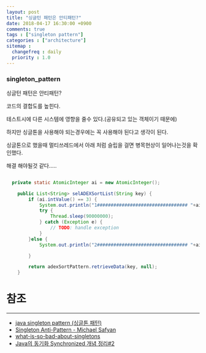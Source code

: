 ```yaml
---
layout: post
title: "싱글턴 패턴은 안티패턴?"
date: 2018-04-17 16:30:00 +0900
comments: true
tags : ["singleton pattern"]
categories : ["architecture"]
sitemap :
  changefreq : daily
  priority : 1.0
---
```


### singleton_pattern

싱글턴 패턴은 안티패턴?

코드의 결합도를 높힌다.

테스트시에 다른 시스템에 영향을 줄수 있다.(공유되고 있는 객체이기 때문에)

하지만 싱글톤을 사용해야 되는경우에는 꼭 사용해야 된다고 생각이 된다.

싱글톤으로 했을때 멀티쓰레드에서 아래 처럼 슬립을 걸면 병목현상이 일어나는것을 확인했다.

해결 해야될것 같다.....

```java

  private static AtomicInteger ai = new AtomicInteger();

    public List<String> selADEXSortList(String key) {
        if (ai.intValue() == 3) {
            System.out.println("1################################# "+ai.getAndIncrement());
            try {
                Thread.sleep(90000000);
            } catch (Exception e) {
                // TODO: handle exception
            }
        }else {
            System.out.println("2################################# "+ai.getAndIncrement());

        }

        return adexSortPattern.retrieveData(key, null);
    }

```


# 참조 
-----
* [java singleton pattern (싱글톤 패턴)](https://blog.seotory.com/post/2016/03/java-singleton-pattern)
* [Singleton Anti-Pattern - Michael Safyan](https://www.michaelsafyan.com/tech/design/patterns/singleton)
* [what-is-so-bad-about-singletons](https://stackoverflow.com/questions/137975/what-is-so-bad-about-singletons)
* [Java의 동기화 Synchronized 개념 정리#2](http://tourspace.tistory.com/55)
